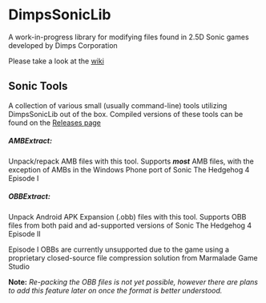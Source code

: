 # DimpsSonicLib
 A work-in-progress library for modifying files found in 2.5D Sonic games developed by Dimps Corporation

 Please take a look at the [wiki](https://github.com/RadiantDerg/DimpsSonicLib/wiki)

<!-- Perhaps move Sonic Tools to their own repository? -->
## Sonic Tools
  A collection of various small (usually command-line) tools utilizing DimpsSonicLib out of the box. Compiled versions of these tools can be found on the [Releases page](https://github.com/RadiantDerg/DimpsSonicLib/releases)
 
##### **AMBExtract**:
  Unpack/repack AMB files with this tool. Supports ***most*** AMB files, with the exception of AMBs in the Windows Phone port of Sonic The Hedgehog 4 Episode I
 
##### **OBBExtract**:
  Unpack Android APK Expansion (.obb) files with this tool. Supports OBB files from both paid and ad-supported versions of Sonic The Hedgehog 4 Episode II
  
  Episode I OBBs are currently unsupported due to the game using a proprietary closed-source file compression solution from Marmalade Game Studio

  **Note:** *Re-packing the OBB files is not yet possible, however there are plans to add this feature later on once the format is better understood.*
